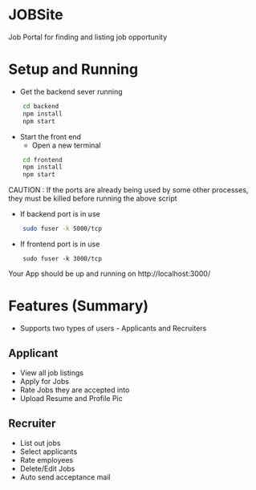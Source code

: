 # JOBSite
Job Portal for finding and listing job opportunity

# Setup and Running 

* Get the backend sever running

```bash
    cd backend
    npm install
    npm start
```

* Start the front end
  *  Open a new terminal

```bash
    cd frontend
    npm install
    npm start
```

CAUTION : If the ports are already being used by some other processes, they must be killed before running the above script
* If backend port is in use
```bash
    sudo fuser -k 5000/tcp
```
* If frontend port is in use
``` 
    sudo fuser -k 3000/tcp
```

Your App should be up and running on http://localhost:3000/

# Features (Summary)

* Supports two types of users - Applicants and Recruiters

## Applicant
* View all job listings
* Apply for Jobs
* Rate Jobs they are accepted into
* Upload Resume and Profile Pic

## Recruiter
* List out jobs
* Select applicants
* Rate employees
* Delete/Edit Jobs
* Auto send acceptance mail
